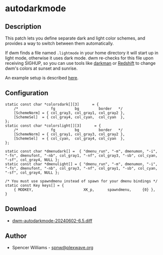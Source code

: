 autodarkmode
============

Description
-----------
This patch lets you define separate dark and light color schemes, and
provides a way to switch between them automatically.

If dwm finds a file named `.lightmode` in your home directory it will
start up in light mode, otherwise it uses dark mode. dwm re-checks for
this file upon receiving SIGHUP, so you can use tools like
[darkman](https://darkman.whynothugo.nl/) or
[Redshift](http://jonls.dk/redshift/) to change dwm's colors at sunset
and sunrise.

An example setup is described
[here](https://plexwave.org/blog/auto-dark-mode).

Configuration
-------------
    static const char *colorsdark[][3]      = {
    	/*               fg         bg         border   */
    	[SchemeNorm] = { col_gray3, col_gray1, col_gray2 },
    	[SchemeSel]  = { col_gray4, col_cyan,  col_cyan  },
    };
    static const char *colorslight[][3]      = {
    	/*               fg         bg         border   */
    	[SchemeNorm] = { col_gray1, col_gray3, col_gray2 },
    	[SchemeSel]  = { col_cyan,  col_gray4, col_cyan  },
    };
    
    static const char *dmenudark[] =  { "dmenu_run", "-m", dmenumon, "-i", "-fn", dmenufont, "-nb", col_gray1, "-nf", col_gray3, "-sb", col_cyan, "-sf", col_gray4, NULL };
    static const char *dmenulight[] = { "dmenu_run", "-m", dmenumon, "-i", "-fn", dmenufont, "-nb", col_gray3, "-nf", col_gray1, "-sb", col_cyan, "-sf", col_gray4, NULL };
    
    /* You must use spawndmenu instead of spawn for your dmenu bindings */
    static const Key keys[] = {
    	{ MODKEY,                       XK_p,      spawndmenu,     {0} },
    }

Download
--------
* [dwm-autodarkmode-20240602-6.5.diff](dwm-autodarkmode-20240602-6.5.diff)

Author
------
* Spencer Williams - <spnw@plexwave.org>
